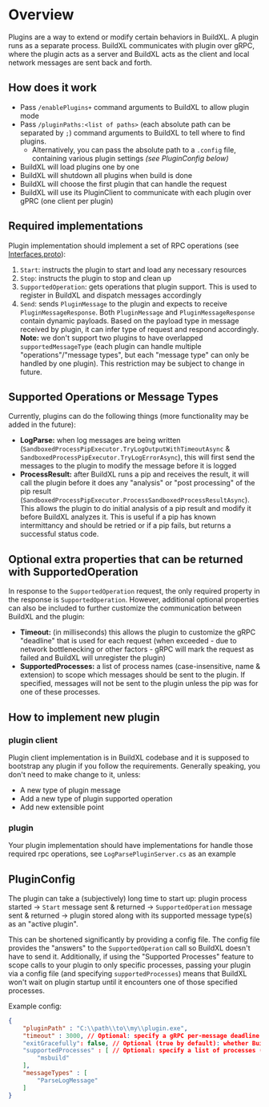 # Overview

Plugins are a way to extend or modify certain behaviors in BuildXL. A plugin runs as a separate process. BuildXL communicates with plugin over gRPC, where the plugin acts as a server and BuildXL acts as the client and local network messages are sent back and forth. 

## How does it work
* Pass `/enablePlugins+` command arguments to BuildXL to allow plugin mode
* Pass `/pluginPaths:<list of paths>` (each absolute path can be separated by `;`) command arguments to BuildXL to tell where to find plugins.
  * Alternatively, you can pass the absolute path to a `.config` file, containing various plugin settings _(see PluginConfig below)_
* BuildXL will load plugins one by one
* BuildXL will shutdown all plugins when build is done
* BuildXL will choose the first plugin that can handle the request
* BuildXL will use its PluginClient to communicate with each plugin over gPRC (one client per plugin)

## Required implementations

Plugin implementation should implement a set of RPC operations (see [Interfaces.proto](../../../Public/Src/Utilities/Plugin.Grpc/Interfaces.proto)):
1. `Start`: instructs the plugin to start and load any necessary resources
2. `Stop`:  instructs the plugin to stop and clean up
3. `SupportedOperation`: gets operations that plugin support. This is used to register in BuildXL and dispatch messages accordingly
4. `Send`: sends `PluginMessage` to the plugin and expects to receive `PluginMessageResponse`. Both `PluginMessage` and `PluginMessageResponse` contain dynamic payloads. Based on the payload type in message received by plugin, it can infer type of request and respond accordingly. 
__Note:__ we don't support two plugins to have overlapped `supportedMessageType` (each plugin can handle multiple "operations"/"message types", but each "message type" can only be handled by one plugin). This restriction may be subject to change in future.

## Supported Operations or Message Types

Currently, plugins can do the following things (more functionality may be added in the future):
* __LogParse:__ when log messages are being written (`SandboxedProcessPipExecutor.TryLogOutputWithTimeoutAsync` & `SandboxedProcessPipExecutor.TryLogErrorAsync`), this will first send the messages to the plugin to modify the message before it is logged
* __ProcessResult:__ after BuildXL runs a pip and receives the result, it will call the plugin before it does any "analysis" or "post processing" of the pip result (`SandboxedProcessPipExecutor.ProcessSandboxedProcessResultAsync`). This allows the plugin to do initial analysis of a pip result and modify it before BuildXL analyzes it. This is useful if a pip has known intermittancy and should be retried or if a pip fails, but returns a successful status code.

## Optional extra properties that can be returned with SupportedOperation

In response to the `SupportedOperation` request, the only required property in the response is `SupportedOperation`. However, additional optional properties can also be included to further customize the communication between BuildXL and the plugin:
* __Timeout:__ (in milliseconds) this allows the plugin to customize the gRPC "deadline" that is used for each request (when exceeded - due to network bottlenecking or other factors - gRPC will mark the request as failed and BuildXL will unregister the plugin)
* __SupportedProcesses:__ a list of process names (case-insensitive, name & extension) to scope which messages should be sent to the plugin. If specified, messages will not be sent to the plugin unless the pip was for one of these processes.

## How to implement new plugin

### plugin client 
Plugin client implementation is in BuildXL codebase and it is supposed to bootstrap any plugin if you follow the requirements. Generally speaking, you don't need to make change to it, unless:

* A new type of plugin message 
* Add a new type of plugin supported operation
* Add new extensible point

### plugin
Your plugin implementation should have implementations for handle those required rpc operations, see `LogParsePluginServer.cs` as an example

## PluginConfig

The plugin can take a (subjectively) long time to start up: plugin process started -> `Start` message sent & returned -> `SupportedOperation` message sent & returned -> plugin stored along with its supported message type(s) as an "active plugin".

This can be shortened significantly by providing a config file. The config file provides the "answers" to the `SupportedOperation` call so BuildXL doesn't have to send it. Additionally, if using the "Supported Processes" feature to scope calls to your plugin to only specific processes, passing your plugin via a config file (and specifying `supportedProcesses`) means that BuildXL won't wait on plugin startup until it encounters one of those specified processes.

Example config:
```json
{
    "pluginPath" : "C:\\path\\to\\my\\plugin.exe",
    "timeout" : 3000, // Optional: specify a gRPC per-message deadline (in ms) different than the default
    "exitGracefully": false, // Optional (true by default): whether BuildXL should send a "Stop" message to the plugin before shutting down
    "supportedProcesses" : [ // Optional: specify a list of processes (case-insensitive, name & extension) to scope requests to the plugin
        "msbuild"
    ],
    "messageTypes" : [
        "ParseLogMessage"
    ]
}
```